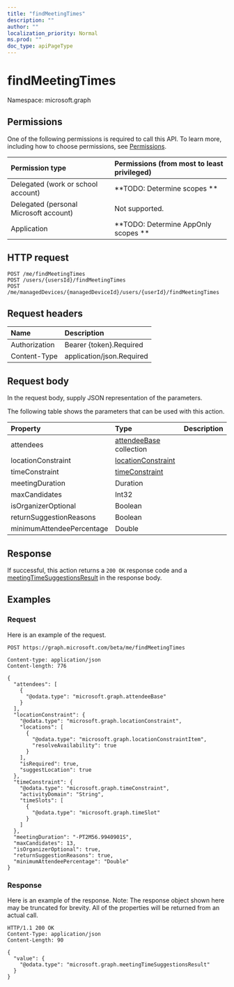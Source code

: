 ```yaml
---
title: "findMeetingTimes"
description: ""
author: ""
localization_priority: Normal
ms.prod: ""
doc_type: apiPageType
---
```


# findMeetingTimes

Namespace: microsoft.graph



## Permissions
One of the following permissions is required to call this API. To learn more, including how to choose permissions, see [Permissions](/concepts/permissions-reference.md).

|Permission type|Permissions (from most to least privileged)|
|:---|:---|
|Delegated (work or school account)|**TODO: Determine scopes **|
|Delegated (personal Microsoft account)|Not supported.|
|Application|**TODO: Determine AppOnly scopes **|

## HTTP request
<!-- {
  "blockType": "ignored"
}
-->
``` http
POST /me/findMeetingTimes
POST /users/{usersId}/findMeetingTimes
POST /me/managedDevices/{managedDeviceId}/users/{userId}/findMeetingTimes
```

## Request headers
|Name|Description|
|:---|:---|
|Authorization|Bearer {token}.Required|
|Content-Type|application/json.Required|

## Request body
In the request body, supply JSON representation of the parameters.

The following table shows the parameters that can be used with this action.

|Property|Type|Description|
|:---|:---|:---|
|attendees|[attendeeBase](../resources/attendeebase.md) collection||
|locationConstraint|[locationConstraint](../resources/locationconstraint.md)||
|timeConstraint|[timeConstraint](../resources/timeconstraint.md)||
|meetingDuration|Duration||
|maxCandidates|Int32||
|isOrganizerOptional|Boolean||
|returnSuggestionReasons|Boolean||
|minimumAttendeePercentage|Double||



## Response
If successful, this action returns a `200 OK` response code and a [meetingTimeSuggestionsResult](../resources/meetingtimesuggestionsresult.md) in the response body.

## Examples

### Request
Here is an example of the request.
<!-- {
  "blockType": "request",
  "name": "user_findmeetingtimes"
}
-->
``` http
POST https://graph.microsoft.com/beta/me/findMeetingTimes

Content-type: application/json
Content-length: 776

{
  "attendees": [
    {
      "@odata.type": "microsoft.graph.attendeeBase"
    }
  ],
  "locationConstraint": {
    "@odata.type": "microsoft.graph.locationConstraint",
    "locations": [
      {
        "@odata.type": "microsoft.graph.locationConstraintItem",
        "resolveAvailability": true
      }
    ],
    "isRequired": true,
    "suggestLocation": true
  },
  "timeConstraint": {
    "@odata.type": "microsoft.graph.timeConstraint",
    "activityDomain": "String",
    "timeSlots": [
      {
        "@odata.type": "microsoft.graph.timeSlot"
      }
    ]
  },
  "meetingDuration": "-PT2M56.9940901S",
  "maxCandidates": 13,
  "isOrganizerOptional": true,
  "returnSuggestionReasons": true,
  "minimumAttendeePercentage": "Double"
}
```

### Response
Here is an example of the response. Note: The response object shown here may be truncated for brevity. All of the properties will be returned from an actual call.
<!-- {
  "blockType": "response",
  "truncated": true,
  "@odata.type": "microsoft.graph.meetingtimesuggestionsresult"
}
-->
``` http
HTTP/1.1 200 OK
Content-Type: application/json
Content-Length: 90

{
  "value": {
    "@odata.type": "microsoft.graph.meetingTimeSuggestionsResult"
  }
}
```

